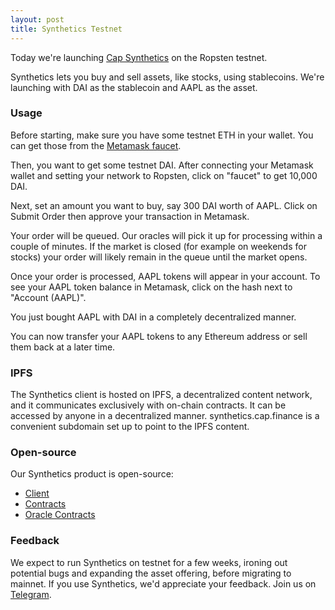```yaml
---
layout: post
title: Synthetics Testnet
---
```


Today we're launching [Cap Synthetics](https://synthetics.cap.finance) on the Ropsten testnet.

Synthetics lets you buy and sell assets, like stocks, using stablecoins. We're launching with DAI as the stablecoin and AAPL as the asset.

### Usage

Before starting, make sure you have some testnet ETH in your wallet. You can get those from the [Metamask faucet](https://faucet.metamask.io/).

Then, you want to get some testnet DAI. After connecting your Metamask wallet and setting your network to Ropsten, click on "faucet" to get 10,000 DAI.

Next, set an amount you want to buy, say 300 DAI worth of AAPL. Click on Submit Order then approve your transaction in Metamask.

Your order will be queued. Our oracles will pick it up for processing within a couple of minutes. If the market is closed (for example on weekends for stocks) your order will likely remain in the queue until the market opens.

Once your order is processed, AAPL tokens will appear in your account. To see your AAPL token balance in Metamask, click on the hash next to "Account (AAPL)".

You just bought AAPL with DAI in a completely decentralized manner. 

You can now transfer your AAPL tokens to any Ethereum address or sell them back at a later time.

### IPFS

The Synthetics client is hosted on IPFS, a decentralized content network, and it communicates exclusively with on-chain contracts. It can be accessed by anyone in a decentralized manner. synthetics.cap.finance is a convenient subdomain set up to point to the IPFS content.

### Open-source

Our Synthetics product is open-source:

* [Client](https://github.com/capfina/synthetics-client)
* [Contracts](https://github.com/capfina/synthetics)
* [Oracle Contracts](https://github.com/capfina/oracle)

### Feedback

We expect to run Synthetics on testnet for a few weeks, ironing out potential bugs and expanding the asset offering, before migrating to mainnet. If you use Synthetics, we'd appreciate your feedback. Join us on [Telegram](https://t.me/capfin).